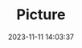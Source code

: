 ---
weight: 1
images:
- /images/edited/160.jpeg
title: Picture
date: 2023-11-11 14:03:37
tags:
- luminar
- work
---